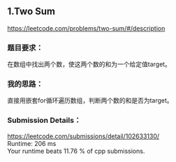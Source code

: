 ## 1.Two Sum
https://leetcode.com/problems/two-sum/#/description
### 题目要求：
在数组中找出两个数，使这两个数的和为一个给定值target。
### 我的思路：
直接用嵌套for循环遍历数组，判断两个数的和是否为target。
### Submission Details：
https://leetcode.com/submissions/detail/102633130/<br>
Runtime: 206 ms<br>
Your runtime beats 11.76 % of cpp submissions.
